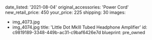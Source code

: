 date_listed: '2021-08-04'
original_accessories: 'Power Cord'
new_retail_price: 450
your_price: 225
shipping: 30
images:
  - img_4073.jpg
  - img_4074.jpg
title: 'Little Dot MkIII Tubed Headphone Amplifier'
id: c9819189-3348-449b-ac31-c9baf6426e7d
blueprint: pre_owned
